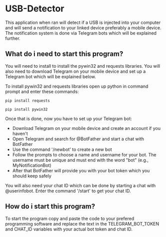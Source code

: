 # USB-Detector
This application when ran will detect if a USB is injected into your computer and will send a notification to your linked device preferably a mobile device. The notification system is done via Telegram bots which will be explained further.

## What do i need to start this program?
You will need to install to install the pywin32 and requests libraries. You will also need to download Telegram on your mobile device and set up a Telegram bot which will be explained below.

To install pywin32 and requests libraries open up python in command prompt and enter these commands:
```
pip install requests
```
```
pip install pywin32
```
Once that is done, now you have to set up your Telegram bot:
- Download Telegram on your mobile device and create an account if you haven't
- Open Telegram and search for @BotFather and start a chat with BotFather
- Use the command '/newbot' to create a new bot
- Follow the prompts to choose a name and username for your bot. The username must be unique and must end with the word "bot" (e.g., MyNotificationBot)
- After that BotFather will provide you with your bot token which you should keep safely

You will also need your chat ID which can be done by starting a chat with @userinfobot. Enter the command '/start' to get your chat ID.

## How do i start this program?
To start the program copy and paste the code to your prefered programming software and replace the text in the TELEGRAM_BOT_TOKEN and CHAT_ID variables with your actual bot token and chat ID.
